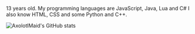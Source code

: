 13 years old. My programming languages are JavaScript, Java, Lua and C# I also know HTML, CSS and some Python and C++.

![AxolotlMaid's GitHub stats](https://github-readme-stats.vercel.app/api?username=axolotlmaid&show_icons=true&theme=radical)
